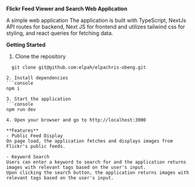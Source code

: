 **Flickr Feed Viewer and Search Web Application**

A simple web application The application is built with TypeScript, NextJs API routes for backend,  Next JS for frontend and utilizes tailwind css for styling, and 
react queries for fetching data.

**Getting Started**

1. Clone the repository
  ```console
    git clone git@github.com:elpah/elpachris-obeng.git

2. Install dependencies 
  ```console
  npm i

3. Start the application
  ```console
  npm run dev 

4. Open your browser and go to http://localhost:3000

**Features**
- Public Feed Display
On page load, the application fetches and displays images from Flickr's public feeds.

- Keyword Search
Users can enter a keyword to search for and the application returns images with relevant tags based on the user's input.
Upon clicking the search button, the application returns images with relevant tags based on the user's input.


